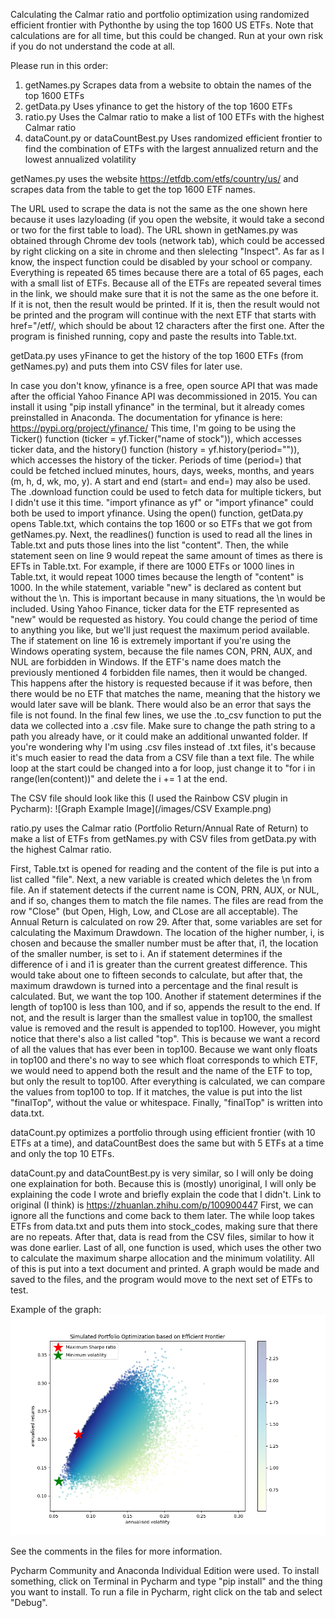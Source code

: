Calculating the Calmar ratio and portfolio optimization using randomized efficient frontier with Pythonthe by using the top 1600 US ETFs.
Note that calculations are for all time, but this could be changed.
Run at your own risk if you do not understand the code at all.

Please run in this order:

1. getNames.py
  Scrapes data from a website to obtain the names of the top 1600 ETFs
2. getData.py
  Uses yfinance to get the history of the top 1600 ETFs
3. ratio.py
  Uses the Calmar ratio to make a list of 100 ETFs with the highest Calmar ratio
4. dataCount.py or dataCountBest.py
  Uses randomized efficient frontier to find the combination of ETFs with the largest annualized return and the lowest annualized volatility


getNames.py uses the website https://etfdb.com/etfs/country/us/ and scrapes data from the table to get the top 1600 ETF names.

  The URL used to scrape the data is not the same as the one shown here because it uses lazyloading (if you open the website, it would take a second or two for the first table to load). The URL shown in getNames.py was obtained through Chrome dev tools (network tab), which could be accessed by right clicking on a site in chrome and then slelecting "Inspect". As far as I know, the inspect function could be disabled by your school or company.
  Everything is repeated 65 times because there are a total of 65 pages, each with a small list of ETFs. Because all of the ETFs are repeated several times in the link, we should make sure that it is not the same as the one before it. If it is not, then the result would be printed. If it is, then the result would not be printed and the program will continue with the next ETF that starts with href=\"/etf/, which should be about 12 characters after the first one. After the program is finished running, copy and paste the results into Table.txt.


getData.py uses yFinance to get the history of the top 1600 ETFs (from getNames.py) and puts them into CSV files for later use.

  In case you don't know, yfinance is a free, open source API that was made after the official Yahoo Finance API was decommissioned in 2015. You can install it using "pip install yfinance" in the terminal, but it already comes preinstalled in Anaconda. The documentation for yfinance is here: https://pypi.org/project/yfinance/ This time, I'm going to be using the Ticker() function (ticker = yf.Ticker("name of stock")), which accesses ticker data, and the history() function (history = yf.history(period="")), which accesses the history of the ticker. Periods of time (period=) that could be fetched inclued minutes, hours, days, weeks, months, and years (m, h, d, wk, mo, y). A start and end (start= and end=) may also be used. The .download function could be used to fetch data for multiple tickers, but I didn't use it this time. "import yfinance as yf" or "import yfinance" could both be used to import yfinance.
  Using the open() function, getData.py opens Table.txt, which contains the top 1600 or so ETFs that we got from getNames.py. Next, the readlines() function is used to read all the lines in Table.txt and puts those lines into the list "content". Then, the while statement seen on line 9 would repeat the same amount of times as there is EFTs in Table.txt. For example, if there are 1000 ETFs or 1000 lines in Table.txt, it would repeat 1000 times because the length of "content" is 1000.
  In the while statement, variable "new" is declared as content but without the \n. This is important because in many situations, the \n would be included. Using Yahoo Finance, ticker data for the ETF represented as "new" would be requested as history. You could change the period of time to anything you like, but we'll just request the maximum period available. The if statement on line 16 is extremely important if you're using the Windows operating system, because the file names CON, PRN, AUX, and NUL are forbidden in Windows. If the ETF's name does match the previously mentioned 4 forbidden file names, then it would be changed. This happens after the history is requested because if it was before, then there would be no ETF that matches the name, meaning that the history we would later save will be blank. There would also be an error that says the file is not found.
  In the final few lines, we use the .to_csv function to put the data we collected into a .csv file. Make sure to change the path string to a path you already have, or it could make an additional unwanted folder. If you're wondering why I'm using .csv files instead of .txt files, it's because it's much easier to read the data from a CSV file than a text file. The while loop at the start could be changed into a for loop, just change it to "for i in range(len(content))" and delete the i += 1 at the end.
  
The CSV file should look like this (I used the Rainbow CSV plugin in Pycharm):
![Graph Example Image](/images/CSV Example.png)


ratio.py uses the Calmar ratio (Portfolio Return/Annual Rate of Return) to make a list of ETFs from getNames.py with CSV files from getData.py with the highest Calmar ratio.

  First, Table.txt is opened for reading and the content of the file is put into a list called "file". Next, a new variable is created which deletes the \n from file. An if statement detects if the current name is CON, PRN, AUX, or NUL, and if so, changes them to match the file names. The files are read from the row "Close" (but Open, High, Low, and CLose are all acceptable).
  The Annual Return is calculated on row 29. After that, some variables are set for calculating the Maximum Drawdown. The location of the higher number, i, is chosen and because the smaller number must be after that, i1, the location of the smaller number, is set to i. An if statement determines if the difference of i and i1 is greater than the current greatest difference. This would take about one to fifteen seconds to calculate, but after that, the maximum drawdown is turned into a percentage and the final result is calculated.
  But, we want the top 100. Another if statement determines if the length of top100 is less than 100, and if so, appends the result to the end. If not, and the result is larger than the smallest value in top100, the smallest value is removed and the result is appended to top100. However, you might notice that there's also a list called "top". This is because we want a record of all the values that has ever been in top100. Because we want only floats in top100 and there's no way to see which float corresponds to which ETF, we would need to append both the result and the name of the ETF to top, but only the result to top100.
  After everything is calculated, we can compare the values from top100 to top. If it matches, the value is put into the list "finalTop", without the value or whitespace. Finally, "finalTop" is written into data.txt.


dataCount.py optimizes a portfolio through using efficient frontier (with 10 ETFs at a time), and dataCountBest does the same but with 5 ETFs at a time and only the top 10 ETFs.

  dataCount.py and dataCountBest.py is very similar, so I will only be doing one explaination for both. Because this is (mostly) unoriginal, I will only be explaining the code I wrote and briefly explain the code that I didn't. Link to original (I think) is https://zhuanlan.zhihu.com/p/100900447
  First, we can ignore all the functions and come back to them later. The while loop takes ETFs from data.txt and puts them into stock_codes, making sure that there are no repeats. After that, data is read from the CSV files, similar to how it was done earlier. Last of all, one function is used, which uses the other two to calculate the maximum sharpe allocation and the minimum volatility. All of this is put into a text document and printed. A graph would be made and saved to the files, and the program would move to the next set of ETFs to test.
  
Example of the graph:
![Graph Example Image](/images/Example.png)

See the comments in the files for more information.

Pycharm Community and Anaconda Individual Edition were used.
To install something, click on Terminal in Pycharm and type "pip install" and the thing you want to install.
To run a file in Pycharm, right click on the tab and select "Debug".
